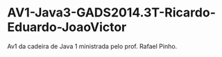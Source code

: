 # AV1-Java3-GADS2014.3T-Ricardo-Eduardo-JoaoVictor
Av1 da cadeira de Java 1 ministrada pelo prof. Rafael Pinho.


